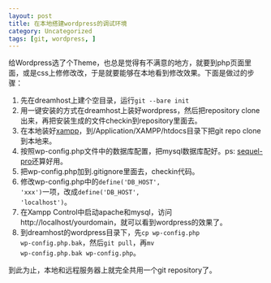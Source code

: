 ```yaml
---
layout: post
title: 在本地搭建wordpress的调试环境
category: Uncategorized
tags: [git, wordpress, ]
---
```

给Wordpress选了个Theme，也总是觉得有不满意的地方，就要到php页面里面，或是css上修修改改，于是就要能够在本地看到修改效果。下面是做过的步骤：

1. 先在dreamhost上建个空目录，运行<code>git --bare init</code>
2. 用一键安装的方式在dreamhost上装好wordpress，然后把repository clone出来，再把安装生成的文件checkin到repository里面去。
3. 在本地装好<a href="http://www.apachefriends.org/zh_cn/xampp.html">xampp</a>，到/Application/XAMPP/htdocs目录下把git repo clone到本地来。
4. 按照wp-config.php文件中的数据库配置，把mysql数据库配好。ps: <a href="http://www.sequelpro.com/">sequel-pro</a>还算好用。
5. 把wp-config.php加到.gitignore里面去，checkin代码。
6. 修改wp-config.php中的<code>define('DB_HOST', 'xxx')</code>一项，改成<code>define('DB_HOST', 'localhost')</code>。
7. 在Xampp Control中启动apache和mysql，访问http://localhost/yourdomain，就可以看到wordpress的效果了。
8. 到dreamhost的wordpress目录下，先<code>cp wp-config.php wp-config.php.bak</code>，然后<code>git pull</code>，再<code>mv wp-config.php.bak wp-config.php</code>。

到此为止，本地和远程服务器上就完全共用一个git repository了。